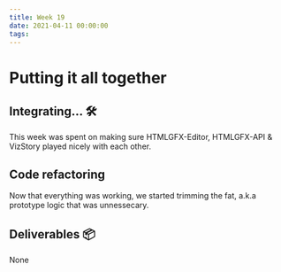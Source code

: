 ```yaml
---
title: Week 19
date: 2021-04-11 00:00:00
tags:
---
```

# Putting it all together

## Integrating... 🛠️
This week was spent on making sure HTMLGFX-Editor, HTMLGFX-API & VizStory played nicely with each other.

## Code refactoring
Now that everything was working, we started trimming the fat, a.k.a prototype logic that was unnessecary.

## Deliverables 📦
None
